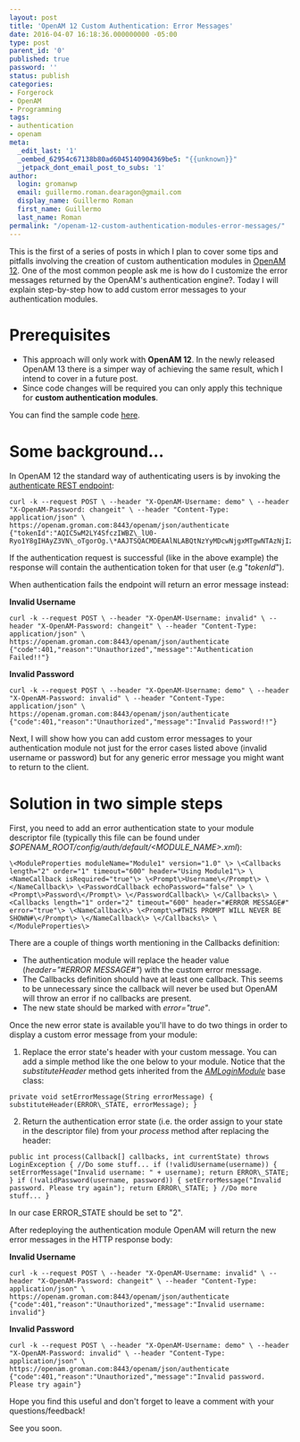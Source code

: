 ```yaml
---
layout: post
title: 'OpenAM 12 Custom Authentication: Error Messages'
date: 2016-04-07 16:18:36.000000000 -05:00
type: post
parent_id: '0'
published: true
password: ''
status: publish
categories:
- Forgerock
- OpenAM
- Programming
tags:
- authentication
- openam
meta:
  _edit_last: '1'
  _oembed_62954c67138b80ad6045140904369be5: "{{unknown}}"
  _jetpack_dont_email_post_to_subs: '1'
author:
  login: gromanwp
  email: guillermo.roman.dearagon@gmail.com
  display_name: Guillermo Roman
  first_name: Guillermo
  last_name: Roman
permalink: "/openam-12-custom-authentication-modules-error-messages/"
---
```

This is the first of a series of posts in which I plan to cover some tips and pitfalls involving the creation of custom authentication modules in&nbsp;[OpenAM 12](https://backstage.forgerock.com/#!/docs/openam). One of the most common people ask me&nbsp;is how do I customize the error messages returned by the OpenAM's authentication engine?. Today I will explain step-by-step how to add custom error messages to your authentication modules.

<!--more-->

# Prerequisites

- This approach will only work with **OpenAM 12**. In the newly released OpenAM 13 there is a simper way of achieving the same result, which I intend to cover in a future post.
- Since code changes will be required you can only apply this technique for **custom authentication modules**.

You can find the sample code [here](https://github.com/gromande/openam-auth-sample-modules).

# Some background...

In OpenAM 12 the standard way of authenticating users is by invoking the [authenticate REST endpoint](https://backstage.forgerock.com/#!/docs/openam/12.0.0/dev-guide#rest-api-auth-json):

```
curl -k --request POST \ --header "X-OpenAM-Username: demo" \ --header "X-OpenAM-Password: changeit" \ --header "Content-Type: application/json" \ https://openam.groman.com:8443/openam/json/authenticate {"tokenId":"AQIC5wM2LY4SfczIWBZ\_lU0-Ryo1Y8gIHAyZ3VN\_oTgorOg.\*AAJTSQACMDEAAlNLABQtNzYyMDcwNjgxMTgwNTAzNjIzMQ..\*","successUrl":"/sso/console"}
```

If the authentication request is successful&nbsp;(like in the above example) the response will contain the authentication token for that user (e.g "_tokenId_").

When authentication fails the endpoint will return an error message instead:

**Invalid Username**

```
curl -k --request POST \ --header "X-OpenAM-Username: invalid" \ --header "X-OpenAM-Password: changeit" \ --header "Content-Type: application/json" \ https://openam.groman.com:8443/openam/json/authenticate {"code":401,"reason":"Unauthorized","message":"Authentication Failed!!"}
```

**Invalid Password**

```
curl -k --request POST \ --header "X-OpenAM-Username: demo" \ --header "X-OpenAM-Password: invalid" \ --header "Content-Type: application/json" \ https://openam.groman.com:8443/openam/json/authenticate {"code":401,"reason":"Unauthorized","message":"Invalid Password!!"}
```

Next, I will show how you can add custom error messages to your authentication module not just for the error cases listed above (invalid username or password) but for any generic error message you might want to return to the client.

# Solution in two simple steps

First, you need to add an error authentication state to your module descriptor file (typically this file can be found under _$OPENAM\_ROOT/config/auth/default/\<MODULE\_NAME\>.xml_):

```
\<ModuleProperties moduleName="Module1" version="1.0" \> \<Callbacks length="2" order="1" timeout="600" header="Using Module1"\> \<NameCallback isRequired="true"\> \<Prompt\>Username\</Prompt\> \</NameCallback\> \<PasswordCallback echoPassword="false" \> \<Prompt\>Password\</Prompt\> \</PasswordCallback\> \</Callbacks\> \<Callbacks length="1" order="2" timeout="600" header="#ERROR MESSAGE#" error="true"\> \<NameCallback\> \<Prompt\>#THIS PROMPT WILL NEVER BE SHOWN#\</Prompt\> \</NameCallback\> \</Callbacks\> \</ModuleProperties\>
```

There are a couple of things worth mentioning&nbsp;in the Callbacks definition:

- The authentication module will replace the header value (_header="#ERROR MESSAGE#"_) with the custom error message.
- The Callbacks definition should have at least one callback. This seems to be&nbsp;unnecessary since the callback will never be used but OpenAM will throw an error if no callbacks are present.
- The new state should be marked with _error="true"_.

Once the new error state is available you'll have to do two things in order to display a custom error message from your module:

1. Replace the error state's header with your custom message.&nbsp;You can add a simple method like the one below to your module. Notice that the _substituteHeader_ method gets inherited from the&nbsp;_[AMLoginModule](https://backstage.forgerock.com/static/docs/openam/12.0.0/apidocs/)_&nbsp;base class:
```
private void setErrorMessage(String errorMessage) { substituteHeader(ERROR\_STATE, errorMessage); }
```
2. Return the authentication error state (i.e. the order assign to your state in the descriptor file) from your _process_ method after replacing the header:
```
public int process(Callback[] callbacks, int currentState) throws LoginException { //Do some stuff... if (!validUsername(username)) { setErrorMessage("Invalid username: " + username); return ERROR\_STATE; } if (!validPassword(username, password)) { setErrorMessage("Invalid password. Please try again"); return ERROR\_STATE; } //Do more stuff... }
```

In our case ERROR\_STATE should be set to "2".

After redeploying the authentication module OpenAM will return the new error messages in the HTTP response body:

**Invalid Username**

```
curl -k --request POST \ --header "X-OpenAM-Username: invalid" \ --header "X-OpenAM-Password: changeit" \ --header "Content-Type: application/json" \ https://openam.groman.com:8443/openam/json/authenticate {"code":401,"reason":"Unauthorized","message":"Invalid username: invalid"}
```

**Invalid Password**

```
curl -k --request POST \ --header "X-OpenAM-Username: demo" \ --header "X-OpenAM-Password: invalid" \ --header "Content-Type: application/json" \ https://openam.groman.com:8443/openam/json/authenticate {"code":401,"reason":"Unauthorized","message":"Invalid password. Please try again"}
```

Hope you find this useful and don't forget to leave a comment with your questions/feedback!

See you soon.

&nbsp;

